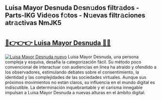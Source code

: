 ## Luisa Mayor Desnuda D𝚎sn𝚞dos filtr𝚊dos - Parts-IKG Vid𝚎os f𝚘tos - N𝚞evas filtr𝚊ciones atr𝚊ctivas NmJK5

# <h2><a href="http://mbb3iy.tromn.icu/?c=Luisa+Mayor+Desnuda">🔗👉👉👉 Luisa Mayor Desnuda 🔗🔗</a></h2>

[![Luisa Mayor Desnuda nuevo](https://i.imgur.com/pEAQMta.gif)](http://mbb3iy.tromn.icu/?c=Luisa+Mayor+Desnuda)
Luisa Mayor Desnuda, una persona compleja y esquiva, desafía la categorización fácil. Su método poco convencional de interactuar con audiencias en línea ha atraído y ofendido a los observadores, estimulando debates sobre el consentimiento, la identidad y las complejidades de las sociedades virtuales. Aunque sus próximos movimientos no están claros, su influencia en el mundo digital es indiscutible. La determinación inquebrantable y el carisma innegable impulsan a Luisa Mayor Desnuda a nuevas alturas en el ámbito digital.
